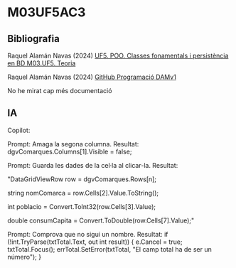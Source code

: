 # M03UF5AC3

## Bibliografia

Raquel Alamán Navas (2024) [UF5. POO. Classes fonamentals i persistència en BD M03.UF5. Teoria](https://docs.google.com/document/d/1JJhB0bqxqns69wKZyF-s8eacxkzv55gO-ez6QvXEvhw/edit)

Raquel Alamán Navas (2024) [GitHub Programació DAMv1](https://github.com/RaquelAlamanITB/bloc-programacio/blob/main/README.md)

No he mirat cap més documentació

## IA

Copilot:

Prompt: Amaga la segona columna. Resultat: dgvComarques.Columns[1].Visible = false;

Prompt: Guarda les dades de la cel·la al clicar-la. Resultat: 

"DataGridViewRow row = dgvComarques.Rows[n];

string nomComarca = row.Cells[2].Value.ToString();

int poblacio = Convert.ToInt32(row.Cells[3].Value);

double consumCapita = Convert.ToDouble(row.Cells[7].Value);"

Prompt: Comprova que no sigui un nombre. Resultat: 
if (!int.TryParse(txtTotal.Text, out int result))
            {
                e.Cancel = true;
                txtTotal.Focus();
                errTotal.SetError(txtTotal, "El camp total ha de ser un número");
            }

